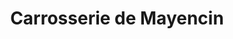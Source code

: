 ---
title: "Carrosserie de Mayencin"
url: /gieres/carrosserie-de-mayencin/
shop: réparation de voitures
---